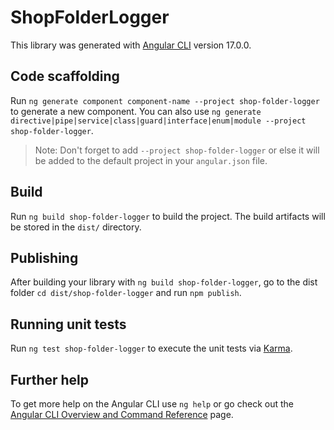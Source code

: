 # ShopFolderLogger

This library was generated with [Angular CLI](https://github.com/angular/angular-cli) version 17.0.0.

## Code scaffolding

Run `ng generate component component-name --project shop-folder-logger` to generate a new component. You can also use `ng generate directive|pipe|service|class|guard|interface|enum|module --project shop-folder-logger`.
> Note: Don't forget to add `--project shop-folder-logger` or else it will be added to the default project in your `angular.json` file. 

## Build

Run `ng build shop-folder-logger` to build the project. The build artifacts will be stored in the `dist/` directory.

## Publishing

After building your library with `ng build shop-folder-logger`, go to the dist folder `cd dist/shop-folder-logger` and run `npm publish`.

## Running unit tests

Run `ng test shop-folder-logger` to execute the unit tests via [Karma](https://karma-runner.github.io).

## Further help

To get more help on the Angular CLI use `ng help` or go check out the [Angular CLI Overview and Command Reference](https://angular.io/cli) page.

